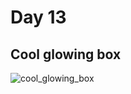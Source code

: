# Day 13

## Cool glowing box

![cool_glowing_box](https://user-images.githubusercontent.com/36999742/118160961-a2f5fe80-b43c-11eb-8aad-3fa95b474fed.gif)
